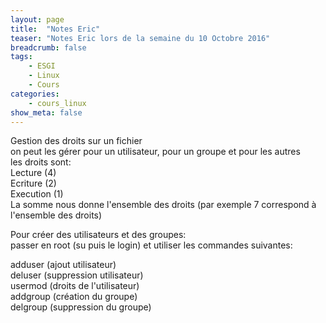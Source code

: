 ```yaml
---
layout: page
title:  "Notes Eric"
teaser: "Notes Eric lors de la semaine du 10 Octobre 2016"
breadcrumb: false
tags:
    - ESGI
    - Linux
    - Cours
categories:
    - cours_linux
show_meta: false
---
```



Gestion des droits sur un fichier  
on peut les gérer pour un utilisateur, pour un groupe et pour les autres  
les droits sont:  
Lecture (4)  
Ecriture (2)  
Execution (1)  
La somme nous donne l'ensemble des droits (par exemple 7 correspond à l'ensemble des droits)  

Pour créer des utilisateurs et des groupes:  
passer en root (su puis le login) et utiliser les commandes suivantes:  

adduser (ajout utilisateur)  
deluser (suppression utilisateur)  
usermod (droits de l'utilisateur)  
addgroup (création du groupe)  
delgroup (suppression du groupe)  
